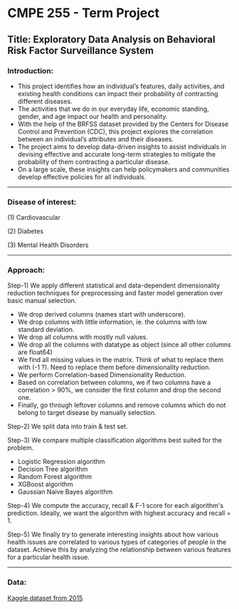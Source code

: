 # CMPE 255 - Term Project 
## Title: Exploratory Data Analysis on Behavioral Risk Factor Surveillance System 

### Introduction:
- This project identifies how an individual’s features, daily activities, and existing health conditions can impact their probability of contracting different diseases. 
- The activities that we do in our everyday life, economic standing, gender, and age impact our health and personality. 
- With the help of the BRFSS dataset provided by the Centers for Disease Control and Prevention (CDC), this project explores the correlation between an individual’s attributes and their diseases. 
- The project aims to develop data-driven insights to assist individuals in devising effective and accurate long-term strategies to mitigate the probability of them contracting a particular disease. 
- On a large scale, these insights can help policymakers and communities develop effective policies for all individuals. 

---------------------------------

### Disease of interest:
(1) Cardiovascular

(2) Diabetes

(3) Mental Health Disorders

---------------------------------

### Approach:

Step-1) We apply different statistical and data-dependent dimensionality reduction techniques for preprocessing and faster model generation over basic manual selection.
  - We drop derived columns (names start with underscore).
  - We drop columns with little information, ie. the columns with low standard deviation.
  - We drop all columns with mostly null values.
  - We drop all the columns with datatype as object (since all other columns are float64)
  - We find all missing values in the matrix. Think of what to replace them with (-1 ?). Need to replace them before dimensionality reduction.
  - We perform Correlation-based Dimensionality Reduction.
  - Based on correlation between columns, we if two columns have a correlation > 90%, we consider the first column and drop the second one.
  - Finally, go through leftover columns and remove columns which do not belong to target disease by manually selection.
  
Step-2) We split data into train & test set.

Step-3) We compare multiple classification algorithms best suited for the problem. 
  - Logistic Regression algorithm
  - Decision Tree algorithm
  - Random Forest algorithm
  - XGBoost algorithm
  - Gaussian Naive Bayes algorithm

Step-4) We compute the accuracy, recall & F-1 score for each algorithm's prediction. Ideally, we want the algorithm with highest accuracy and recall = 1.

Step-5) We finally try to generate interesting insights about how various health issues are correlated to various types of categories of people in the dataset. Achieve this by analyzing the relationship between various features for a particular health issue.

---------------------------------

### Data:

[Kaggle dataset from 2015](https://www.kaggle.com/cdc/behavioral-risk-factor-surveillance-system)

